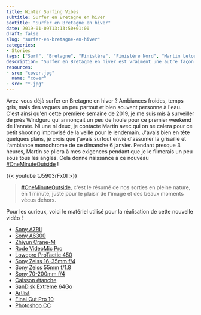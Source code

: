 ```yaml
---
title: Winter Surfing Vibes
subtitle: Surfer en Bretagne en hiver
seotitle: "Surfer en Bretagne en hiver"
date: 2019-01-09T13:13:50+01:00
draft: false
slug: "surfer-en-bretagne-en-hiver"
categories:
- Stories
tags: ["Surf", "Bretagne", "Finistère", "Finistère Nord", "Martin Letourneur", "Surfer", "Surfeur", "Hiver", "Coldwater", "Reef"]
description: "Surfer en Bretagne en hiver est vraiment une autre façon de pratiquer le surf. Tout a beau être plus froid, on profite surtout de vagues vierges en solo."
resources:
- src: "cover.jpg"
  name: "cover"
- src: "*.jpg"
---
```


Avez-vous déjà surfer en Bretagne en hiver ? Ambiances froides, temps gris, mais des vagues un peu partout et bien souvent personne à l'eau. C'est ainsi qu'en cette première semaine de 2019, je me suis mis à surveiller de près Windguru qui annonçait un peu de houle pour ce premier weekend de l'année. Ni une ni deux, je contacte Martin avec qui on se calera pour ce petit shooting improvisé de la veille pour le lendemain. J'avais bien en tête quelques plans, je crois que j'avais surtout envie d'assumer la grisaille et l'ambiance monochrome de ce dimanche 6 janvier. Pendant presque 3 heures, Martin se pliera à mes exigences pendant que je le filmerais un peu sous tous les angles. Cela donne naissance à ce nouveau [#OneMinuteOutside](https://www.youtube.com/results?search_query=%23OneMinuteOutside) !

<div>{{< youtube tJ5903rFx0I >}}</div>

> [#OneMinuteOutside](https://www.youtube.com/results?search_query=%23OneMinuteOutside), c'est le résumé de nos sorties en pleine nature, en 1 minute, juste pour le plaisir de l'image et des beaux moments vécus dehors.

Pour les curieux, voici le matériel utilisé pour la réalisation de cette nouvelle vidéo !

*   [Sony A7RII](https://amzn.to/2IUnthI)
*   [Sony A6300](https://amzn.to/2Gg8qgO)
*   [Zhiyun Crane-M](https://amzn.to/2SJU3ah)
*   [Rode VideoMic Pro](https://amzn.to/2pH5xiI)
*   [Lowepro ProTactic 450](https://amzn.to/2Htwka2)
*   [Sony Zeiss 16-35mm f/4](https://amzn.to/2I8qVV1)
*   [Sony Zeiss 55mm f/1.8](https://amzn.to/2pHaoR8)
*   [Sony 70-200mm f/4](https://amzn.to/2GeCk4J)
*   [Caisson étanche](https://amzn.to/2QA3CXY)
*   [SanDisk Extreme 64Go](https://amzn.to/2pIeb0h)
*   [Artlist](http://bit.ly/ArtlistCaptainYvon)
*   [Final Cut Pro 10](https://www.apple.com/fr/final-cut-pro/)
*   [Photoshop CC](https://www.adobe.com/fr/products/photoshop.html)
